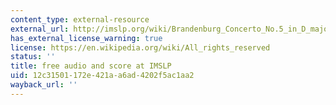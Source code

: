 ```yaml
---
content_type: external-resource
external_url: http://imslp.org/wiki/Brandenburg_Concerto_No.5_in_D_major,_BWV_1050_(Bach,_Johann_Sebastian)
has_external_license_warning: true
license: https://en.wikipedia.org/wiki/All_rights_reserved
status: ''
title: free audio and score at IMSLP
uid: 12c31501-172e-421a-a6ad-4202f5ac1aa2
wayback_url: ''
---
```

